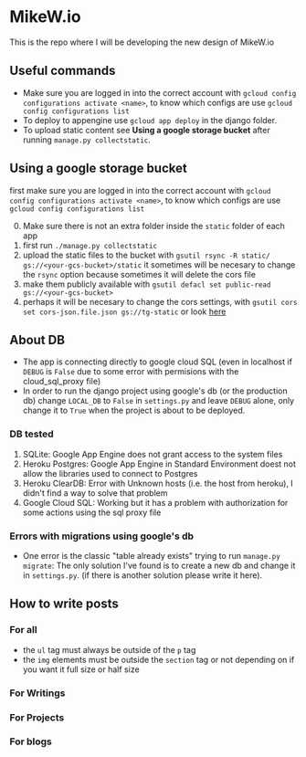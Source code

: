 # MikeW.io

This is the repo where I will be developing the new design of MikeW.io

## Useful commands

* Make sure you are logged in into the correct account with `gcloud config configurations activate <name>`, to know which configs are use `gcloud config configurations list`
* To deploy to appengine use `gcloud app deploy` in the django folder.
* To upload static content see **Using a google storage bucket** after running `manage.py collectstatic`.

## Using a google storage bucket

first make sure you are logged in into the correct account with `gcloud config configurations activate <name>`, to know which configs are use `gcloud config configurations list`

0. Make sure there is not an extra folder inside the `static` folder of each app
1. first run `./manage.py collectstatic`
2. upload the static files to the bucket with `gsutil rsync -R static/ gs://<your-gcs-bucket>/static` it sometimes will be necesary to change the `rsync` option because sometimes it will delete the cors file
3. make them publicly available with `gsutil defacl set public-read gs://<your-gcs-bucket>`
4. perhaps it will be necesary to change the cors settings, with `gsutil cors set cors-json.file.json gs://tg-static` or look [here](https://cloud.google.com/storage/docs/xml-api/put-bucket-cors)

## About DB

* The app is connecting directly to google cloud SQL (even in localhost if `DEBUG` is `False` due to some error with permisions with the cloud_sql_proxy file)
* In order to run the django project using google's db (or the production db) change `LOCAL_DB` to `False` in `settings.py` and leave `DEBUG` alone, only change it to `True` when the project is about to be deployed.

### DB tested
1. SQLite: Google App Engine does not grant access to the system files
1. Heroku Postgres: Google App Engine in Standard Environment doest not allow the libraries used to connect to Postgres
1. Heroku ClearDB: Error with Unknown hosts (i.e. the host from heroku), I didn't find a way to solve that problem
1. Google Cloud SQL: Working but it has a problem with authorization for some actions using the sql proxy file

### Errors with migrations using google's db

* One error is the classic "table already exists" trying to run `manage.py migrate`: The only solution I've found is to create a new db and change it in `settings.py`. (if there is another solution please write it here).


## How to write posts

### For all
* the `ul` tag must always be outside of the `p` tag
* the `img` elements must be outside the `section` tag or not depending on if you want it full size or half size

### For Writings

### For Projects

### For blogs
